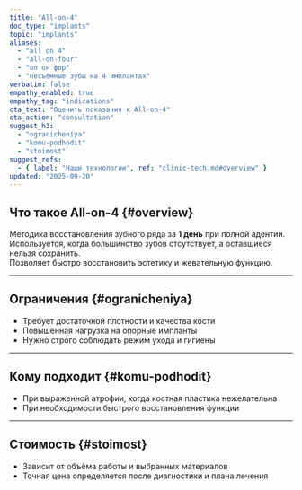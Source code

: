 ```yaml
---
title: "All-on-4"
doc_type: "implants"
topic: "implants"
aliases:
  - "all on 4"
  - "all-on-four"
  - "ол он фор"
  - "несъёмные зубы на 4 имплантах"
verbatim: false
empathy_enabled: true
empathy_tag: "indications"
cta_text: "Оценить показания к All-on-4"
cta_action: "consultation"
suggest_h3:
  - "ogranicheniya"
  - "komu-podhodit"
  - "stoimost"
suggest_refs:
  - { label: "Наши технологии", ref: "clinic-tech.md#overview" }
updated: "2025-09-20"
---
```


## Что такое All-on-4 {#overview}
Методика восстановления зубного ряда за **1 день** при полной адентии.  
Используется, когда большинство зубов отсутствует, а оставшиеся нельзя сохранить.  
Позволяет быстро восстановить эстетику и жевательную функцию.

---

## Ограничения {#ogranicheniya}
<!-- aliases: ["ограничения all-on-4","минусы метода all-on-4","риски all on four"] -->
- Требует достаточной плотности и качества кости  
- Повышенная нагрузка на опорные импланты  
- Нужно строго соблюдать режим ухода и гигиены  

---

## Кому подходит {#komu-podhodit}
<!-- aliases: ["кому подходит all-on-4","показания all-on-4","для кого методика all on 4"] -->
- При выраженной атрофии, когда костная пластика нежелательна  
- При необходимости быстрого восстановления функции  

---

## Стоимость {#stoimost}
<!-- aliases: ["стоимость all-on-4","цена all-on-4","сколько стоит all on 4"] -->
- Зависит от объёма работы и выбранных материалов  
- Точная цена определяется после диагностики и плана лечения  
